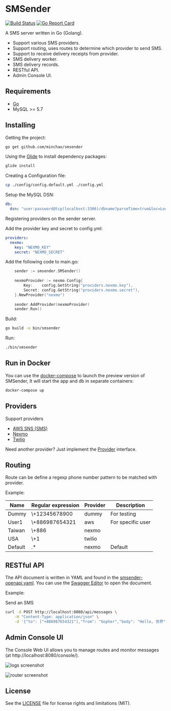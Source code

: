 # SMSender

[![Build Status](https://travis-ci.org/minchao/smsender.svg?branch=master)](https://travis-ci.org/minchao/smsender)
[![Go Report Card](https://goreportcard.com/badge/github.com/minchao/smsender)](https://goreportcard.com/report/github.com/minchao/smsender)

A SMS server written in Go (Golang).

* Support various SMS providers.
* Support routing, uses routes to determine which provider to send SMS.
* Support to receive delivery receipts from provider.
* SMS delivery worker.
* SMS delivery records.
* RESTful API.
* Admin Console UI.

## Requirements

* [Go](https://golang.org/)
* MySQL >= 5.7

## Installing

Getting the project:

```bash
go get github.com/minchao/smsender
```

Using the [Glide](https://glide.sh/) to install dependency packages:

```bash
glide install
```

Creating a Configuration file:
 
```bash
cp ./config/config.default.yml ./config.yml
```

Setup the MySQL DSN:

```yaml
db:
  dsn: "user:password@tcp(localhost:3306)/dbname?parseTime=true&loc=Local"
```

Registering providers on the sender server.

Add the provider key and secret to config.yml:

```yaml
providers:
  nexmo:
    key: "NEXMO_KEY"
    secret: "NEXMO_SECRET"
```

Add the following code to main.go:

```go
    sender := smsender.SMSender()
    
	nexmoProvider := nexmo.Config{
		Key:    config.GetString("providers.nexmo.key"),
		Secret: config.GetString("providers.nexmo.secret"),
	}.NewProvider("nexmo")
	
	sender.AddProvider(nexmoProvider)
	sender.Run()
```

Build:

```bash
go build -o bin/smsender
```

Run:

```bash
./bin/smsender
```

## Run in Docker

You can use the [docker-compose](https://docs.docker.com/compose/) to launch the preview version of SMSender, It will start the app and db in separate containers:

```bash
docker-compose up
```

## Providers

Support providers

* [AWS SNS (SMS)](https://aws.amazon.com/sns/)
* [Nexmo](https://www.nexmo.com/)
* [Twilio](https://www.twilio.com/)

Need another provider? Just implement the [Provider](https://github.com/minchao/smsender/blob/master/smsender/model/provider.go) interface.

## Routing

Route can be define a regexp phone number pattern to be matched with provider.

Example:

| Name    | Regular expression  | Provider | Description       |
|---------|---------------------|----------|-------------------|
| Dummy   | \\+12345678900      | dummy    | For testing       |
| User1   | \\+886987654321     | aws      | For specific user |
| Taiwan  | \\+886              | nexmo    |                   |
| USA     | \\+1                | twilio   |                   |
| Default | .*                  | nexmo    | Default           |

## RESTful API

The API document is written in YAML and found in the [smsender-openapi.yaml](https://github.com/minchao/smsender/blob/master/smsender-openapi.yaml).
You can use the [Swagger Editor](http://editor.swagger.io/) to open the document.

Example:

Send an SMS

```bash
curl -X POST http://localhost:8080/api/messages \
    -H "Content-Type: application/json" \
    -d '{"to": ["+886987654321"],"from": "Gopher","body": "Hello, 世界"}'
```

## Admin Console UI

The Console Web UI allows you to manage routes and monitor messages (at http://localhost:8080/console/).

![logs screenshot](https://dl.dropboxusercontent.com/u/12513239/smsender-screenshot-logs.jpg)

![router screenshot](https://dl.dropboxusercontent.com/u/12513239/smsender-screenshot-router.jpg)

## License

See the [LICENSE](LICENSE.md) file for license rights and limitations (MIT).
